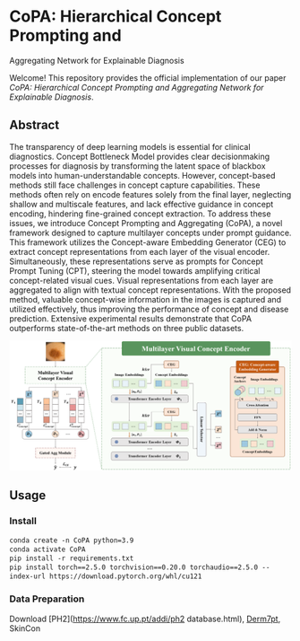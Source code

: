 # CoPA: Hierarchical Concept Prompting and
Aggregating Network for Explainable Diagnosis

Welcome! This repository provides the official implementation of our paper *CoPA: Hierarchical Concept Prompting and*
*Aggregating Network for Explainable Diagnosis*.

## Abstract

The transparency of deep learning models is essential for clinical diagnostics. Concept Bottleneck Model provides clear decisionmaking processes for diagnosis by transforming the latent space of blackbox models into human-understandable concepts. However, concept-based methods still face challenges in concept capture capabilities. These methods often rely on encode features solely from the final layer, neglecting shallow and multiscale features, and lack effective guidance in concept encoding, hindering fine-grained concept extraction. To address these issues, we introduce Concept Prompting and Aggregating (CoPA), a novel framework designed to capture multilayer concepts under prompt guidance. This framework utilizes the Concept-aware Embedding Generator (CEG) to extract concept representations from each layer of the visual encoder. Simultaneously, these representations serve as prompts for Concept Prompt Tuning (CPT), steering the model towards amplifying critical concept-related visual cues. Visual representations from each layer are aggregated to align with textual concept representations. With the proposed method, valuable concept-wise information in the images is captured and utilized effectively, thus improving the performance of concept and disease prediction. Extensive experimental results demonstrate that CoPA outperforms state-of-the-art methods on three public datasets.

![framework](.\fig\framework.png)

## Usage

### Install

```shell
conda create -n CoPA python=3.9
conda activate CoPA
pip install -r requirements.txt
pip install torch==2.5.0 torchvision==0.20.0 torchaudio==2.5.0 --index-url https://download.pytorch.org/whl/cu121
```

### Data Preparation

Download [PH2](https://www.fc.up.pt/addi/ph2 database.html), [Derm7pt](https://derm.cs.sfu.ca/Download.html), SkinCon